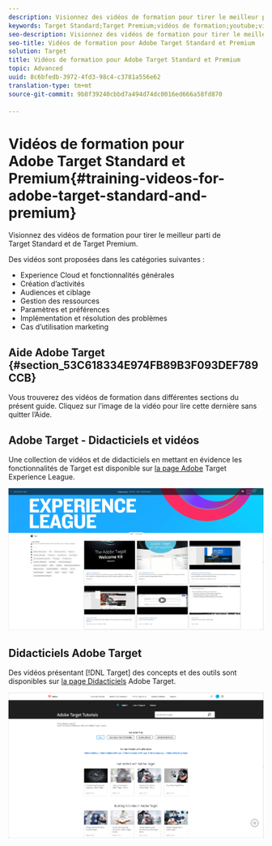 ```yaml
---
description: Visionnez des vidéos de formation pour tirer le meilleur parti de Target Standard et de Target Premium.
keywords: Target Standard;Target Premium;vidéos de formation;youtube;vidéos;formation vidéo
seo-description: Visionnez des vidéos de formation pour tirer le meilleur parti de Target Standard et de Target Premium.
seo-title: Vidéos de formation pour Adobe Target Standard et Premium
solution: Target
title: Vidéos de formation pour Adobe Target Standard et Premium
topic: Advanced
uuid: 8c6bfedb-3972-4fd3-98c4-c3781a556e62
translation-type: tm+mt
source-git-commit: 9b8f39240cbbd7a494d74dc0016ed666a58fd870

---
```



# Vidéos de formation pour Adobe Target Standard et Premium{#training-videos-for-adobe-target-standard-and-premium}

Visionnez des vidéos de formation pour tirer le meilleur parti de Target Standard et de Target Premium.

Des vidéos sont proposées dans les catégories suivantes :

* Experience Cloud et fonctionnalités générales
* Création d’activités
* Audiences et ciblage
* Gestion des ressources
* Paramètres et préférences
* Implémentation et résolution des problèmes
* Cas d’utilisation marketing

## Aide Adobe Target  {#section_53C618334E974FB89B3F093DEF789CCB}

Vous trouverez des vidéos de formation dans différentes sections du présent guide. Cliquez sur l’image de la vidéo pour lire cette dernière sans quitter l’Aide.

## Adobe Target - Didacticiels et vidéos

Une collection de vidéos et de didacticiels en mettant en évidence les fonctionnalités de Target est disponible sur [la page Adobe](https://guided.adobe.com/#recommended/solutions/target) Target Experience League.

![Vidéos de la League League](/help/c-intro/assets/experience-league.png)

## Didacticiels Adobe Target

Des vidéos présentant [!DNL Target] des concepts et des outils sont disponibles sur [la page Didacticiels](https://helpx.adobe.com/target/tutorials.html) Adobe Target.

![Didacticiels Adobe Target](/help/c-intro/assets/adobe-target-tutorials.png)